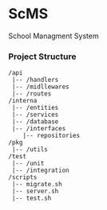 # ScMS
School Managment System 

### Project Structure
```plaintext
/api 
 |-- /handlers
 |-- /midllewares 
 |-- /routes
/interna
 |-- /entities
 |-- /services
 |-- /database 
 |-- /interfaces
    |-- repositories
/pkg
 |-- /utils
/test
 |-- /unit
 |-- /integration
/scripts
 |-- migrate.sh
 |-- server.sh
 |-- test.sh
```